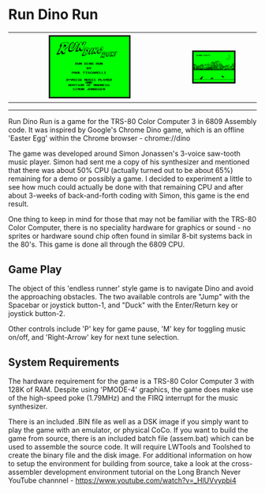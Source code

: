 # Run Dino Run

<div id="image-table">
    <table>
	    <tr>
    	    <td style="padding:5px" align="center">
        	    <img src="./images/dino_run_title.png" border="3" style="width:50%">
      	    </td>
            <td style="padding:5px" align="center">
            	<img src="./images/dino_run_play.gif" border="3" style="width:50%">
             </td>
        </tr>
    </table>
</div>

<hr>

Run Dino Run is a game for the TRS-80 Color Computer 3 in 6809 Assembly code. It was inspired by Google's Chrome Dino game, which is an offline 'Easter Egg' within the Chrome browser - chrome://dino

The game was developed around Simon Jonassen's 3-voice saw-tooth music player. Simon had sent me a copy of his synthesizer and mentioned that there was about 50% CPU (actually turned out to be about 65%) remaining for a demo or possibly a game. I decided to experiment a little to see how much could actually be done with that remaining CPU and after about 3-weeks of back-and-forth coding with Simon, this game is the end result.

One thing to keep in mind for those that may not be familiar with the TRS-80 Color Computer, there is no speciality hardware for graphics or sound - no sprites or hardware sound chip often found in similar 8-bit systems back in the 80's. This game is done all through the 6809 CPU.

## Game Play

The object of this 'endless runner' style game is to navigate Dino and avoid the approaching obstacles. The two available controls are "Jump" with the Spacebar or joystick button-1, and "Duck" with the Enter/Return key or joystick button-2.

Other controls include 'P' key for game pause, 'M' key for toggling music on/off, and 'Right-Arrow' key for next tune selection.

## System Requirements

The hardware requirement for the game is a TRS-80 Color Computer 3 with 128K of RAM. Despite using 'PMODE-4' graphics, the game does make use of the high-speed poke (1.79MHz) and the FIRQ interrupt for the music synthesizer.

There is an included .BIN file as well as a DSK image if you simply want to play the game with an emulator, or physical CoCo. If you want to build the game from source, there is an included batch file (assem.bat) which can be used to assemble the source code. It will require LWTools and Toolshed to create the binary file and the disk image. For additional information on how to setup the environment for building from source, take a look at the cross-assembler development environment tutorial on the Long Branch Never YouTube channnel - https://www.youtube.com/watch?v=_HlUVvypbi4

